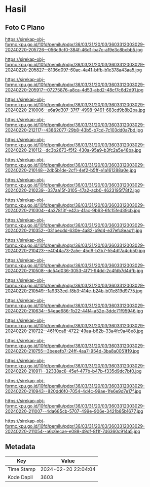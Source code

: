 # Hasil

## Foto C Plano

https://sirekap-obj-formc.kpu.go.id/10fd/pemilu/pdpr/36/03/31/20/03/3603312003029-20240220-205726--056c9cf0-384f-46d1-ba7c-af9e3c8bcbb5.jpg

https://sirekap-obj-formc.kpu.go.id/10fd/pemilu/pdpr/36/03/31/20/03/3603312003029-20240220-205827--8136d097-60ac-4a41-bffb-b1e378a43aa5.jpg

https://sirekap-obj-formc.kpu.go.id/10fd/pemilu/pdpr/36/03/31/20/03/3603312003029-20240220-205917--07275876-a8ca-4d53-abd2-48cf7c6d2d91.jpg

https://sirekap-obj-formc.kpu.go.id/10fd/pemilu/pdpr/36/03/31/20/03/3603312003029-20240220-210006--e6a9d307-37f7-4998-9491-683cd9b8b2ba.jpg

https://sirekap-obj-formc.kpu.go.id/10fd/pemilu/pdpr/36/03/31/20/03/3603312003029-20240220-212117--43862077-29b8-43b5-b7cd-7c103dd0a7bd.jpg

https://sirekap-obj-formc.kpu.go.id/10fd/pemilu/pdpr/36/03/31/20/03/3603312003029-20240220-210112--dc3b2673-f5f2-430a-95a9-b3fc2a5e48ba.jpg

https://sirekap-obj-formc.kpu.go.id/10fd/pemilu/pdpr/36/03/31/20/03/3603312003029-20240220-210148--2db5b1de-2cf1-4ef2-b5ff-e1a161288a0e.jpg

https://sirekap-obj-formc.kpu.go.id/10fd/pemilu/pdpr/36/03/31/20/03/3603312003029-20240220-210239--337aa15f-3105-47a2-acb0-4623195f78f2.jpg

https://sirekap-obj-formc.kpu.go.id/10fd/pemilu/pdpr/36/03/31/20/03/3603312003029-20240220-210304--4a37813f-e42a-41ac-9b63-6fc15fed39cb.jpg

https://sirekap-obj-formc.kpu.go.id/10fd/pemilu/pdpr/36/03/31/20/03/3603312003029-20240220-210352--031becdd-630e-4a82-b9d4-e37efc8eac11.jpg

https://sirekap-obj-formc.kpu.go.id/10fd/pemilu/pdpr/36/03/31/20/03/3603312003029-20240220-210423--e4044a73-2a5e-45d9-b2b7-554df7a4cb50.jpg

https://sirekap-obj-formc.kpu.go.id/10fd/pemilu/pdpr/36/03/31/20/03/3603312003029-20240220-210508--dc54d036-3053-4f71-94dd-2c4fdb7d4dfb.jpg

https://sirekap-obj-formc.kpu.go.id/10fd/pemilu/pdpr/36/03/31/20/03/3603312003029-20240220-210549--1a9333ed-f8b3-414e-b24b-b01e819d9775.jpg

https://sirekap-obj-formc.kpu.go.id/10fd/pemilu/pdpr/36/03/31/20/03/3603312003029-20240220-210634--54eae686-1b22-44f4-a52e-3ddc71f95946.jpg

https://sirekap-obj-formc.kpu.go.id/10fd/pemilu/pdpr/36/03/31/20/03/3603312003029-20240220-210722--461f0ca8-4722-49aa-b62b-33a4fc9a48e8.jpg

https://sirekap-obj-formc.kpu.go.id/10fd/pemilu/pdpr/36/03/31/20/03/3603312003029-20240220-210755--3beeefb7-24ff-4aa7-954d-3ba8a0051f19.jpg

https://sirekap-obj-formc.kpu.go.id/10fd/pemilu/pdpr/36/03/31/20/03/3603312003029-20240220-210911--32338ac8-45ef-477b-b47b-f335d9dc7bf0.jpg

https://sirekap-obj-formc.kpu.go.id/10fd/pemilu/pdpr/36/03/31/20/03/3603312003029-20240220-210943--820dd6f0-7054-4d4c-99ae-1fe6e9d7e17f.jpg

https://sirekap-obj-formc.kpu.go.id/10fd/pemilu/pdpr/36/03/31/20/03/3603312003029-20240220-211007--4da685cb-5707-499e-906e-3421b85b1677.jpg

https://sirekap-obj-formc.kpu.go.id/10fd/pemilu/pdpr/36/03/31/20/03/3603312003029-20240220-211054--a6c6ecae-e088-49df-8f1f-7d6360c914a5.jpg


## Metadata

| Key        | Value               |
| ---------- | ------------------- |
| Time Stamp | 2024-02-20 22:04:04 |
| Kode Dapil | 3603                |



